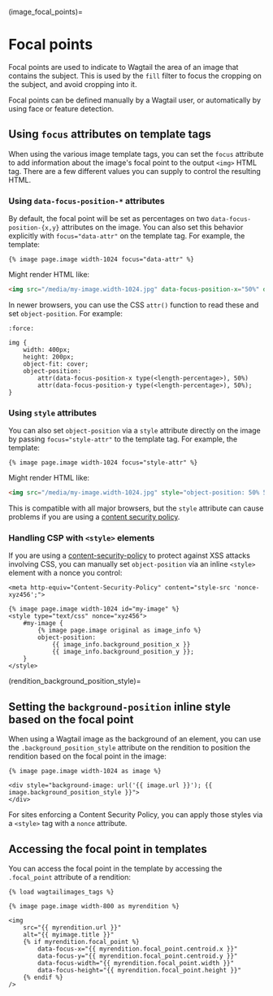 (image_focal_points)=

# Focal points

Focal points are used to indicate to Wagtail the area of an image that contains the subject.
This is used by the `fill` filter to focus the cropping on the subject, and avoid cropping into it.

Focal points can be defined manually by a Wagtail user, or automatically by using face or feature detection.

## Using `focus` attributes on template tags

When using the various image template tags, you can set the `focus` attribute to add information about the image's focal point to the output `<img>` HTML tag. There are a few different values you can supply to control the resulting HTML.

### Using `data-focus-position-*` attributes

By default, the focal point will be set as percentages on two `data-focus-position-{x,y}` attributes on the image. You can also set this behavior explicitly with `focus="data-attr"` on the template tag. For example, the template:

```html+django
{% image page.image width-1024 focus="data-attr" %}
```

Might render HTML like:

```html
<img src="/media/my-image.width-1024.jpg" data-focus-position-x="50%" data-focus-position-y="50%">
```

In newer browsers, you can use the CSS `attr()` function to read these and set `object-position`. For example:

```{code-block} css
:force:

img {
    width: 400px;
    height: 200px;
    object-fit: cover;
    object-position:
        attr(data-focus-position-x type(<length-percentage>), 50%)
        attr(data-focus-position-y type(<length-percentage>), 50%);
}
```

### Using `style` attributes

You can also set `object-position` via a `style` attribute directly on the image by passing `focus="style-attr"` to the template tag. For example, the template:

```html+django
{% image page.image width-1024 focus="style-attr" %}
```

Might render HTML like:

```html
<img src="/media/my-image.width-1024.jpg" style="object-position: 50% 50%;">
```

This is compatible with all major browsers, but the `style` attribute can cause problems if you are using a [content security policy][csp].

### Handling CSP with `<style>` elements

If you are using a [content-security-policy][csp] to protect against XSS attacks involving CSS, you can manually set `object-position` via an inline `<style>` element with a nonce you control:

```html+django
<meta http-equiv="Content-Security-Policy" content="style-src 'nonce-xyz456';">

{% image page.image width-1024 id="my-image" %}
<style type="text/css" nonce="xyz456">
    #my-image {
        {% image page.image original as image_info %}
        object-position:
            {{ image_info.background_position_x }}
            {{ image_info.background_position_y }};
    }
</style>
```

(rendition_background_position_style)=

## Setting the `background-position` inline style based on the focal point

When using a Wagtail image as the background of an element, you can use the `.background_position_style`
attribute on the rendition to position the rendition based on the focal point in the image:

```html+django
{% image page.image width-1024 as image %}

<div style="background-image: url('{{ image.url }}'); {{ image.background_position_style }}">
</div>
```

For sites enforcing a Content Security Policy, you can apply those styles via a `<style>` tag with a `nonce` attribute.

## Accessing the focal point in templates

You can access the focal point in the template by accessing the `.focal_point` attribute of a rendition:

```html+django
{% load wagtailimages_tags %}

{% image page.image width-800 as myrendition %}

<img
    src="{{ myrendition.url }}"
    alt="{{ myimage.title }}"
    {% if myrendition.focal_point %}
        data-focus-x="{{ myrendition.focal_point.centroid.x }}"
        data-focus-y="{{ myrendition.focal_point.centroid.y }}"
        data-focus-width="{{ myrendition.focal_point.width }}"
        data-focus-height="{{ myrendition.focal_point.height }}"
    {% endif %}
/>
```


[csp]: https://developer.mozilla.org/en-US/docs/Web/HTTP/Guides/CSP
